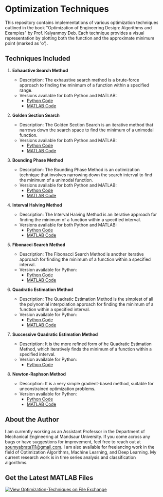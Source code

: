# Optimization Techniques

This repository contains implementations of various optimization techniques outlined in the book "Optimization of Engineering Design: Algorithms and Examples" by Prof. Kalyanmoy Deb. Each technique provides a visual representation by plotting both the function and the approximate minimum point (marked as 'o').

## Techniques Included

1. **Exhaustive Search Method**
   - Description: The exhaustive search method is a brute-force approach to finding the minimum of a function within a specified range.
   - Versions available for both Python and MATLAB:
      - [Python Code](https://github.com/Soumyabrata111/Optimization-Techniques/blob/master/ExhaustiveSearchMethod.py)
      - [MATLAB Code](https://github.com/Soumyabrata111/Optimization-Techniques/blob/master/ExhaustiveSearchMethod.m)

2. **Golden Section Search**
   - Description: The Golden Section Search is an iterative method that narrows down the search space to find the minimum of a unimodal function.
   - Versions available for both Python and MATLAB:
      - [Python Code](https://github.com/Soumyabrata111/Optimization-Techniques/blob/master/GoldenSectionSearchMethod.py)
      - [MATLAB Code](https://github.com/Soumyabrata111/Optimization-Techniques/blob/master/GoldenSectionSearchMethod.m)

3. **Bounding Phase Method**
   - Description: The Bounding Phase Method is an optimization technique that involves narrowing down the search interval to find the minimum of a unimodal function.
   - Versions available for both Python and MATLAB:
      - [Python Code](https://github.com/Soumyabrata111/Optimization-Techniques/blob/master/BoundingPhaseMethod.py)
      - [MATLAB Code](https://github.com/Soumyabrata111/Optimization-Techniques/blob/master/BoundingPhaseMethod.m)

4. **Interval Halving Method**
   - Description: The Interval Halving Method is an iterative approach for finding the minimum of a function within a specified interval.
   - Versions available for both Python and MATLAB:
      - [Python Code](https://github.com/Soumyabrata111/Optimization-Techniques/blob/master/IntervalHalvingMethod.py)
      - [MATLAB Code](https://github.com/Soumyabrata111/Optimization-Techniques/blob/master/IntervalHalvingMethod.m)
5. **Fibonacci Search Method**
   - Description: The Fibonacci Search Method is another iterative approach for finding the minimum of a function within a specified interval.
   - Version available for Python:
      - [Python Code](https://github.com/Soumyabrata111/Optimization-Techniques/blob/master/FibonacciSearchMethod.py)
      - [MATLAB Code](https://github.com/Soumyabrata111/Optimization-Techniques/blob/master/fibonacci_search_method.m)
6. **Quadratic Estimation Method**
   - Description: The Quadratic Estimation Method is the simplest of all the polynomial interpolation approach for finding the minimum of a function within a specified interval.
   - Version available for Python:
      - [Python Code](https://github.com/Soumyabrata111/Optimization-Techniques/blob/master/QuadraticEstimationMethod.py)
      - [MATLAB Code](https://github.com/Soumyabrata111/Optimization-Techniques/blob/master/QuadraticEstimationMethod.m)
7. **Successive Quadratic Estimation Method**
   - Description: It is the more refined form of he Quadratic Estimation Method, which iteratively finds the minimum of a function within a specified interval.
   - Version available for Python:
      - [Python Code](https://github.com/Soumyabrata111/Optimization-Techniques/blob/master/SuccessiveQuadraticEstimationMethod.py)
7. **Newton-Raphson Method**
   - Description: It is a very simple gradient-based method, suitable for unconstrained optimization problems.
   - Version available for Python:
      - [Python Code](https://github.com/Soumyabrata111/Optimization-Techniques/blob/master/NewtonRaphsonMethod.py)
      - [MATLAB Code](https://github.com/Soumyabrata111/Optimization-Techniques/blob/master/NewtonRaphsonMethod.m)
     
## About the Author

I am currently working as an Assistant Professor in the Department of Mechanical Engineering at Mandsaur University. If you come across any bugs or have suggestions for improvement, feel free to reach out at soumyabrata111@gmail.com. I am also available for freelancing work in the field of Optimization Algorithms, Machine Learning, and Deep Learning. My current research work is in time series analysis and classification algorithms.

## Get the Latest MATLAB Files

[![View Optimization-Techniques on File Exchange](https://www.mathworks.com/matlabcentral/images/matlab-file-exchange.svg)](https://in.mathworks.com/matlabcentral/fileexchange/69108-optimization-techniques)
